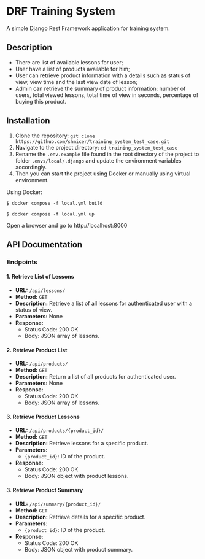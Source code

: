 # DRF Training System

A simple Django Rest Framework application for training system.


## Description

- There are list of available lessons for user;
- User have a list of products available for him;
- User can retrieve product information with a details such as status of view, 
view time and the last view date of lesson;
- Admin can retrieve the summary of product information: number of users, total viewed lessons,
total time of view in seconds, percentage of buying this product.

## Installation

1. Clone the repository: `git clone https://github.com/shmicer/training_system_test_case.git`
2. Navigate to the project directory: `cd training_system_test_case`
3. Rename the `.env.example` file found in the root directory of the project to folder `.envs/local/.django` 
and update the environment variables accordingly.
4. Then you can start the project using Docker or manually using virtual environment.

Using Docker:

```
$ docker compose -f local.yml build

$ docker compose -f local.yml up

```


Open a browser and go to http://localhost:8000


## API Documentation

### Endpoints

#### 1. Retrieve List of Lessons

- **URL:** `/api/lessons/`
- **Method:** `GET`
- **Description:** Retrieve a list of all lessons for authenticated user with a status of view.
- **Parameters:** None
- **Response:**
  - Status Code: 200 OK
  - Body: JSON array of lessons.

#### 2. Retrieve Product List

- **URL:** `/api/products/`
- **Method:** `GET`
- **Description:** Return a list of all products for authenticated user.
- **Parameters:** None
- **Response:**
  - Status Code: 200 OK
  - Body: JSON array of lessons.

#### 3. Retrieve Product Lessons

- **URL:** `/api/products/{product_id}/`
- **Method:** `GET`
- **Description:** Retrieve lessons for a specific product.
- **Parameters:**
  - `{product_id}`: ID of the product.
- **Response:**
  - Status Code: 200 OK
  - Body: JSON object with product lessons.

#### 3. Retrieve Product Summary

- **URL:** `/api/summary/{product_id}/`
- **Method:** `GET`
- **Description:** Retrieve details for a specific product.
- **Parameters:**
  - `{product_id}`: ID of the product.
- **Response:**
  - Status Code: 200 OK
  - Body: JSON object with product summary.

